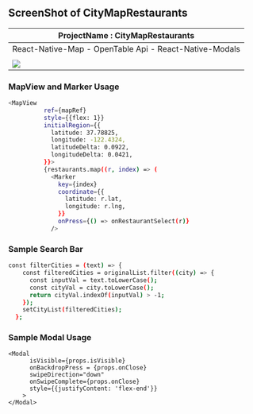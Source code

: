 ## ScreenShot of CityMapRestaurants

|ProjectName : CityMapRestaurants|
|---|
| React-Native-Map - OpenTable Api - React-Native-Modals |
||
|<img src = './ScreenShots/mapCityRestaurant.gif'>|

### MapView and Marker Usage
```bash
<MapView
          ref={mapRef}
          style={{flex: 1}}
          initialRegion={{
            latitude: 37.78825,
            longitude: -122.4324,
            latitudeDelta: 0.0922,
            longitudeDelta: 0.0421,
          }}>
          {restaurants.map((r, index) => (
            <Marker
              key={index}
              coordinate={{
                latitude: r.lat,
                longitude: r.lng,
              }}
              onPress={() => onRestaurantSelect(r)}
            />

```
### Sample Search Bar
```bash
const filterCities = (text) => {
    const filteredCities = originalList.filter((city) => {
      const inputVal = text.toLowerCase();
      const cityVal = city.toLowerCase();
      return cityVal.indexOf(inputVal) > -1;
    });
    setCityList(filteredCities);
  };
```

### Sample Modal Usage
```vscode
<Modal
      isVisible={props.isVisible}
      onBackdropPress = {props.onClose}
      swipeDirection="down"
      onSwipeComplete={props.onClose}
      style={{justifyContent: 'flex-end'}}
    >
</Modal>    

```
